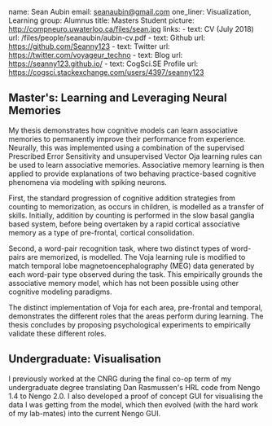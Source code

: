 name: Sean Aubin
email: seanaubin@gmail.com
one_liner: Visualization, Learning
group: Alumnus
title: Masters Student
picture: http://compneuro.uwaterloo.ca/files/sean.jpg
links:
    - text: CV (July 2018)
      url: /files/people/seanaubin/aubin-cv.pdf
    - text: Github
      url: https://github.com/Seanny123
    - text: Twitter
      url: https://twitter.com/voyageur_techno
    - text: Blog
      url: https://seanny123.github.io/
    - text: CogSci.SE Profile
      url: https://cogsci.stackexchange.com/users/4397/seanny123

## Master's: Learning and Leveraging Neural Memories

My thesis demonstrates how cognitive models can learn associative memories to permanently improve their performance from experience. Neurally, this was implemented using a combination of the supervised Prescribed Error Sensitivity and unsupervised Vector Oja learning rules can be used to learn associative memories. Associative memory learning is then applied to provide explanations of two behaving practice-based cognitive phenomena via modeling with spiking neurons.

First, the standard progression of cognitive addition strategies from counting to memorization, as occurs in children, is modelled as a transfer of skills. Initially, addition by counting is performed in the slow basal ganglia based system, before being overtaken by a rapid cortical associative memory as a type of pre-frontal, cortical consolidation.

Second, a word-pair recognition task, where two distinct types of word-pairs are memorized, is modelled. The Voja learning rule is modified to match temporal lobe magnetoencephalography (MEG) data generated by each word-pair type observed during the task. This empirically grounds the associative memory model, which has not been possible using other cognitive modeling paradigms.

The distinct implementation of Voja for each area, pre-frontal and temporal, demonstrates the different roles that the areas perform during learning. The thesis concludes by proposing psychological experiments to empirically validate these different roles.

## Undergraduate: Visualisation

I previously worked at the CNRG during the final co-op term of my undergraduate degree translating Dan Rasmussen's HRL code from Nengo 1.4 to Nengo 2.0.  I also developed a proof of concept GUI for visualising the data I was getting from the model, which then evolved (with the hard work of my lab-mates) into the current Nengo GUI.
